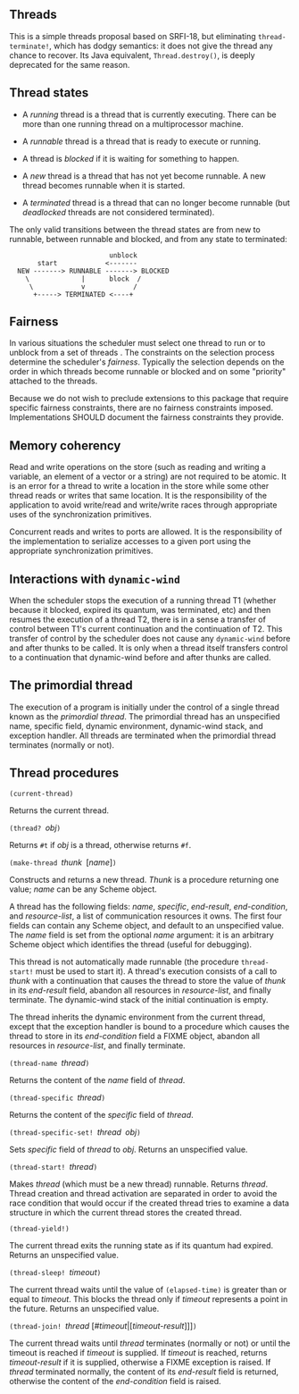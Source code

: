 ## Threads

This is a simple threads proposal based on SRFI-18, but eliminating `thread-terminate!`, which has dodgy semantics: it does not give the thread any chance to recover.  Its Java equivalent, `Thread.destroy()`, is deeply deprecated for the same reason.

## Thread states

* A *running* thread is a thread that is currently executing. There can be more than one running thread on a multiprocessor machine.

* A *runnable* thread is a thread that is ready to execute or running.

* A thread is *blocked* if it is waiting for something to happen.

* A *new* thread is a thread that has not yet become runnable. A new thread becomes runnable when it is started.

* A *terminated* thread is a thread that can no longer become runnable (but *deadlocked* threads are not considered terminated).

The only valid transitions between the thread states are from new to runnable, between runnable and blocked, and from any state to terminated:

```
                         unblock
       start            <-------
  NEW -------> RUNNABLE -------> BLOCKED
    \             |      block  /
     \            v            /
      +-----> TERMINATED <----+
```

## Fairness

In various situations the scheduler must select one thread to run or to unblock from a set of threads . The constraints on the selection process determine the scheduler's *fairness*. Typically the selection depends on the order in which threads become runnable or blocked and on some "priority" attached to the threads.

Because we do not wish to preclude extensions to this package that require specific fairness constraints, there are no fairness constraints imposed. Implementations SHOULD document the fairness constraints they provide.

## Memory coherency

Read and write operations on the store (such as reading and writing a variable, an element of a vector or a string) are not required to be atomic. It is an error for a thread to write a location in the store while some other thread reads or writes that same location. It is the responsibility of the application to avoid write/read and write/write races through appropriate uses of the synchronization primitives.

Concurrent reads and writes to ports are allowed. It is the responsibility of the implementation to serialize accesses to a given port using the appropriate synchronization primitives.

## Interactions with `dynamic-wind`

When the scheduler stops the execution of a running thread T1 (whether because it blocked, expired its quantum, was terminated, etc) and then resumes the execution of a thread T2, there is in a sense a transfer of control between T1's current continuation and the continuation of T2. This transfer of control by the scheduler does not cause any `dynamic-wind` before and after thunks to be called. It is only when a thread itself transfers control to a continuation that dynamic-wind before and after thunks are called.

## The primordial thread

The execution of a program is initially under the control of a single thread known as the *primordial thread*. The primordial thread has an unspecified name, specific field, dynamic environment, dynamic-wind stack, and exception handler. All threads are terminated when the primordial thread terminates (normally or not).

## Thread procedures

`(current-thread)`

Returns the current thread.

`(thread? `*obj*`)`

Returns `#t` if *obj* is a thread, otherwise returns `#f`.

`(make-thread `*thunk*` `[*name*]`)`

Constructs and returns a new thread.  *Thunk* is a procedure returning one value; *name* can be any Scheme object.

A thread has the following fields: *name*, *specific*, *end-result*, *end-condition*, and *resource-list*, a list of communication resources it owns.   The first four fields can contain any Scheme object, and default to an unspecified value.  The *name* field is set from the optional *name* argument: it is an arbitrary Scheme object which identifies the thread (useful for debugging).

This thread is not automatically made runnable (the procedure `thread-start!` must be used to start it).  A thread's execution consists of a call to *thunk* with a continuation that causes the thread to store the value of *thunk* in its *end-result* field, abandon all resources in *resource-list*, and finally terminate. The dynamic-wind stack of the initial continuation is empty.

The thread inherits the dynamic environment from the current thread, except that the exception handler is bound to a procedure which causes the thread to store in its *end-condition* field a FIXME object, abandon all resources in *resource-list*, and finally terminate.


`(thread-name `*thread*`)`

Returns the content of the *name* field  of *thread*.

`(thread-specific `*thread*`)`

Returns the content of the *specific* field of *thread*.

`(thread-specific-set! `*thread*` `*obj*`)`

Sets *specific* field of *thread* to *obj*.  Returns an unspecified value.

`(thread-start! `*thread*`)`

Makes *thread* (which must be a new thread) runnable.  Returns *thread*.  Thread creation and thread activation are separated in order to avoid the race condition that would occur if the created thread tries to examine a data structure in which the current thread stores the created thread.

`(thread-yield!)`

The current thread exits the running state as if its quantum had expired. Returns an unspecified value.

`(thread-sleep! `*timeout*`)`

The current thread waits until the value of `(elapsed-time)` is greater than or equal to *timeout*. This blocks the thread only if *timeout* represents a point in the future.  Returns an unspecified value.

`(thread-join! `*thread* [#*timeout*|[*timeout-result*]]]`)`

The current thread waits until *thread* terminates (normally or not) or until the timeout is reached if *timeout* is supplied. If *timeout* is reached, returns *timeout-result* if it is supplied, otherwise a FIXME exception is raised. If *thread* terminated normally, the content of its *end-result* field is returned, otherwise the content of the *end-condition* field is raised.
